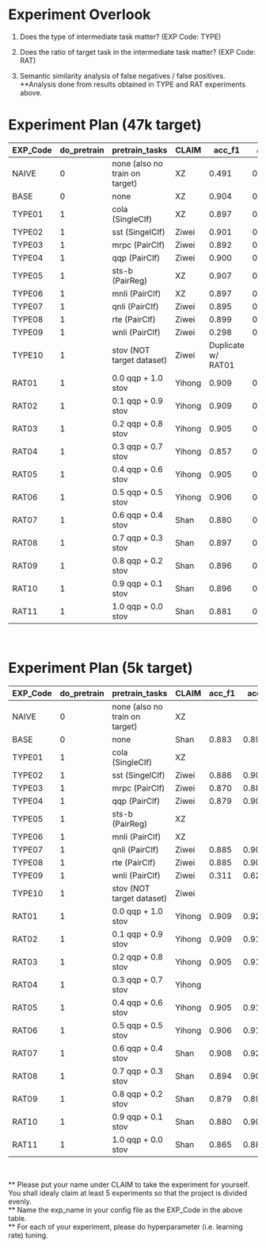 # Experiment Overlook

1. Does the type of intermediate task matter? (EXP Code: TYPE<XX>)


2. Does the ratio of target task in the intermediate task matter? (EXP Code: RAT<XX>)

3. Semantic similarity analysis of false negatives / false positives.
**Analysis done from results obtained in TYPE and RAT experiments above.


# Experiment Plan (47k target)
| EXP_Code | do_pretrain | pretrain_tasks            | CLAIM    | acc_f1 | acc | f1  | precision | recall  |
|----------|-------------|---------------------------|----------|--------|-----|-----|-----------|---------|
| NAIVE    | 0           | none (also no train on target)|   XZ |0.491   |0.405|0.576| 0.405     |1.000    |
| BASE     | 0           | none                      |   XZ     |0.904   |0.916|0.893| 0.921     |0.867    |
| TYPE01   | 1           | cola   (SingleClf)        |   XZ     |0.897   |0.911|0.884| 0.929     |0.843    |
| TYPE02   | 1           | sst   (SingelClf)         |    Ziwei |0.901   |0.913|0.890| 0.912     |0.868    |
| TYPE03   | 1           | mrpc      (PairClf)       |  Ziwei   |0.892   |0.904|0.879| 0.896     |0.864    |
| TYPE04   | 1           | qqp            (PairClf)  |   Ziwei  |0.900   |0.912|0.088| 0.918     |0.868    |
| TYPE05   | 1           | sts-b      (PairReg)      |   XZ     |0.907   |0.918|0.895| 0.923     |0.870    |
| TYPE06   | 1           | mnli     (PairClf)        |   XZ     |0.897   |0.911|0.884| 0.929     |0.843    |
| TYPE07   | 1           | qnli     (PairClf)        |   Ziwei  |0.895   |0.908|0.883| 0.905     | 0.863   | 
| TYPE08   | 1           | rte     (PairClf)         |   Ziwei  |0.899   |0.911|0.888| 0.908     |0.868    |
| TYPE09   | 1           | wnli      (PairClf)       |   Ziwei  |0.298   |0.595|0.000| 0.000     |0.000    |
| TYPE10   | 1           | stov (NOT target dataset) |   Ziwei  |Duplicate w/ RAT01|     |     |           |         |
| RAT01    | 1           | 0.0 qqp + 1.0 stov        |   Yihong | 0.909  |0.920|0.899|0.914      |0.885    |
| RAT02    | 1           | 0.1 qqp + 0.9 stov        |   Yihong |0.909   |0.919|0.899|0.913      |0.884    |
| RAT03    | 1           | 0.2 qqp + 0.8 stov        |   Yihong |0.905   |0.916|0.894|0.916      |0.874    |
| RAT04    | 1           | 0.3 qqp + 0.7 stov        |   Yihong |0.857   |0.880|0.835|0.944      |0.748    |
| RAT05    | 1           | 0.4 qqp + 0.6 stov        |   Yihong |0.905   |0.915|0.894|0.909      |0.880    |
| RAT06    | 1           | 0.5 qqp + 0.5 stov        |   Yihong |0.906   |0.918|0.894|0.929      |0.862    |
| RAT07    | 1           | 0.6 qqp + 0.4 stov        |   Shan   |0.880   |0.895|0.865|0.901      |0.832    |
| RAT08    | 1           | 0.7 qqp + 0.3 stov        |   Shan   |0.897   |0.909|0.884|0.911      |0.859    |
| RAT09    | 1           | 0.8 qqp + 0.2 stov        |   Shan   |0.896   |0.909|0.884|0.908      |0.862    |
| RAT10    | 1           | 0.9 qqp + 0.1 stov        |   Shan   |0.896   |0.910|0.883|0.925      |0.845    |
| RAT11    | 1           | 1.0 qqp + 0.0 stov        |   Shan   |0.881   |0.896|0.865|0.907      |0.827    |
<br>


# Experiment Plan (5k target)
| EXP_Code | do_pretrain | pretrain_tasks            | CLAIM    | acc_f1 | acc | f1  | precision | recall  |
|----------|-------------|---------------------------|----------|--------|-----|-----|-----------|---------|
| NAIVE    | 0           | none (also no train on target)|   XZ |        |     |     |           |         |
| BASE     | 0           | none                      |   Shan   |0.883|0.898|0.867|0.851|0.884|
| TYPE01   | 1           | cola   (SingleClf)        |   XZ     ||||||
| TYPE02   | 1           | sst   (SingelClf)         |    Ziwei |0.886|0.904|0.867|0.909|0.829|
| TYPE03   | 1           | mrpc      (PairClf)       |  Ziwei   |0.870|0.887|0.853|0.840|0.867|
| TYPE04   | 1           | qqp            (PairClf)  |   Ziwei  |0.879|0.900|0.857|0.929|0.796|
| TYPE05   | 1           | sts-b      (PairReg)      |   XZ     ||||||
| TYPE06   | 1           | mnli     (PairClf)        |   XZ     ||||||
| TYPE07   | 1           | qnli     (PairClf)        |   Ziwei  |0.885|0.902|0.868|0.885|0.851|
| TYPE08   | 1           | rte     (PairClf)         |   Ziwei  |0.885|0.902|0.868|0.885|0.851|
| TYPE09   | 1           | wnli      (PairClf)       |   Ziwei  |0.311|0.623|0.000|0.000|0.000|
| TYPE10   | 1           | stov (NOT target dataset) |   Ziwei  ||||||
| RAT01    | 1           | 0.0 qqp + 1.0 stov        |   Yihong |0.909|0.920|0.899|0.914|0.885|
| RAT02    | 1           | 0.1 qqp + 0.9 stov        |   Yihong |0.909|0.919|0.899|0.913|0.884|
| RAT03    | 1           | 0.2 qqp + 0.8 stov        |   Yihong |0.905|0.916|0.894|0.916|0.874|
| RAT04    | 1           | 0.3 qqp + 0.7 stov        |   Yihong ||||||
| RAT05    | 1           | 0.4 qqp + 0.6 stov        |   Yihong |0.905|0.915|0.894|0.909|0.880|
| RAT06    | 1           | 0.5 qqp + 0.5 stov        |   Yihong |0.906|0.918|0.894|0.929|0.862|
| RAT07    | 1           | 0.6 qqp + 0.4 stov        |   Shan   |0.908|0.923|0.893|0.934|0.856|
| RAT08    | 1           | 0.7 qqp + 0.3 stov        |   Shan   |0.894|0.908|0.880|0.866|0.895|
| RAT09    | 1           | 0.8 qqp + 0.2 stov        |   Shan   |0.879|0.898|0.860|0.888|0.834|
| RAT10    | 1           | 0.9 qqp + 0.1 stov        |   Shan   |0.880|0.900|0.860|0.908|0.818|
| RAT11    | 1           | 1.0 qqp + 0.0 stov        |   Shan   |0.865|0.883|0.846|0.842|0.851|
<br>

** Please put your name under CLAIM to take the experiment for yourself. You shall idealy claim at least 5 experiments so that the project is divided evenly.<br>
** Name the exp_name in your config file as the EXP_Code in the above table.<br>
** For each of your experiment, please do hyperparameter (i.e. learning rate) tuning. <br>
